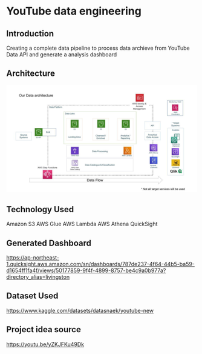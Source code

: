 # YouTube data engineering

## Introduction

Creating a complete data pipeline to process data archieve from YouTube Data API and generate a analysis dashboard

## Architecture 
<img src="architecture.jpeg">

## Technology Used
Amazon S3
AWS Glue
AWS Lambda
AWS Athena
QuickSight

## Generated Dashboard

[https://ap-northeast-1.quicksight.aws.amazon.com/sn/dashboards/787de237-4f64-44b5-ba59-d1654ff1fa4f/views/50177859-9f4f-4899-8757-be4c9a0b977a?directory_alias=livingston
](https://github.com/Vixi01/Projects/blob/main/YouTube%20data%20engineering/dashboard/Sheet_1_2024-06-30T04_24_55.pdf)

## Dataset Used

https://www.kaggle.com/datasets/datasnaek/youtube-new

## Project idea source

https://youtu.be/yZKJFKu49Dk
